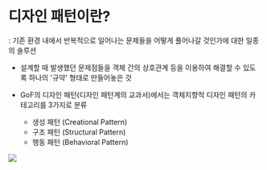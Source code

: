 # 디자인 패턴이란?

: 기존 환경 내에서 반복적으로 일어나는 문제들을 어떻게 풀어나갈 것인가에 대한 일종의 솔루션

- 설계할 때 발생했던 문제점들을 객체 간의 상호관계 등을 이용하여 해결할 수 있도록 하나의 '규약' 형태로 만들어놓은 것

- GoF의 디자인 패턴(디자인 패턴계의 교과서)에서는 객체지향적 디자인 패턴의 카테고리를 3가지로 분류
    - 생성 패턴 (Creational Pattern)
    - 구조 패턴 (Structural Pattern)
    - 행동 패턴 (Behavioral Pattern)


![](https://velog.velcdn.com/images/sw_smj/post/7386d496-dbea-47a9-b184-9564386c3d0f/image.png)